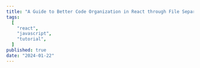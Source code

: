 ```yaml
---
title: "A Guide to Better Code Organization in React through File Separation"
tags:
  [
    "react",
    "javascript",
    "tutorial",
  ]
published: true
date: "2024-01-22"
---
```

